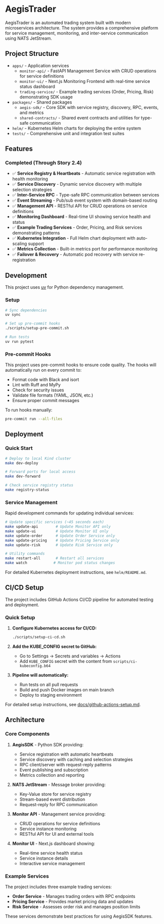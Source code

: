# AegisTrader

AegisTrader is an automated trading system built with modern microservices architecture. The system provides a comprehensive platform for service management, monitoring, and inter-service communication using NATS JetStream.

## Project Structure

- `apps/` - Application services
  - `monitor-api/` - FastAPI Management Service with CRUD operations for service definitions
  - `monitor-ui/` - Next.js Monitoring Frontend with real-time service status dashboard
  - `trading-service/` - Example trading services (Order, Pricing, Risk) demonstrating SDK usage
- `packages/` - Shared packages
  - `aegis-sdk/` - Core SDK with service registry, discovery, RPC, events, and metrics
  - `shared-contracts/` - Shared event contracts and utilities for type-safe communication
- `helm/` - Kubernetes Helm charts for deploying the entire system
- `tests/` - Comprehensive unit and integration test suites

## Features

### Completed (Through Story 2.4)

- ✅ **Service Registry & Heartbeats** - Automatic service registration with health monitoring
- ✅ **Service Discovery** - Dynamic service discovery with multiple selection strategies
- ✅ **Inter-Service RPC** - Type-safe RPC communication between services
- ✅ **Event Streaming** - Pub/sub event system with domain-based routing
- ✅ **Management API** - RESTful API for CRUD operations on service definitions
- ✅ **Monitoring Dashboard** - Real-time UI showing service health and status
- ✅ **Example Trading Services** - Order, Pricing, and Risk services demonstrating patterns
- ✅ **Kubernetes Integration** - Full Helm chart deployment with auto-scaling support
- ✅ **Metrics Collection** - Built-in metrics port for performance monitoring
- ✅ **Failover & Recovery** - Automatic pod recovery with service re-registration

## Development

This project uses [uv](https://github.com/astral-sh/uv) for Python dependency management.

### Setup

```bash
# Sync dependencies
uv sync

# Set up pre-commit hooks
./scripts/setup-pre-commit.sh

# Run tests
uv run pytest
```

### Pre-commit Hooks

This project uses pre-commit hooks to ensure code quality. The hooks will automatically run on every commit to:
- Format code with Black and isort
- Lint with Ruff and MyPy
- Check for security issues
- Validate file formats (YAML, JSON, etc.)
- Ensure proper commit messages

To run hooks manually:
```bash
pre-commit run --all-files
```

## Deployment

### Quick Start

```bash
# Deploy to local Kind cluster
make dev-deploy

# Forward ports for local access
make dev-forward

# Check service registry status
make registry-status
```

### Service Management

Rapid development commands for updating individual services:

```bash
# Update specific services (~45 seconds each)
make update-api        # Update Monitor API only
make update-ui         # Update Monitor UI only
make update-order      # Update Order Service only
make update-pricing    # Update Pricing Service only
make update-risk       # Update Risk Service only

# Utility commands
make restart-all       # Restart all services
make watch            # Monitor pod status changes
```

For detailed Kubernetes deployment instructions, see `helm/README.md`.

## CI/CD Setup

The project includes GitHub Actions CI/CD pipeline for automated testing and deployment.

### Quick Setup

1. **Configure Kubernetes access for CI/CD:**
   ```bash
   ./scripts/setup-ci-cd.sh
   ```

2. **Add the KUBE_CONFIG secret to GitHub:**
   - Go to Settings → Secrets and variables → Actions
   - Add `KUBE_CONFIG` secret with the content from `scripts/ci-kubeconfig.b64`

3. **Pipeline will automatically:**
   - Run tests on all pull requests
   - Build and push Docker images on main branch
   - Deploy to staging environment

For detailed setup instructions, see [docs/github-actions-setup.md](docs/github-actions-setup.md).

## Architecture

### Core Components

1. **AegisSDK** - Python SDK providing:
   - Service registration with automatic heartbeats
   - Service discovery with caching and selection strategies
   - RPC client/server with request-reply patterns
   - Event publishing and subscription
   - Metrics collection and reporting

2. **NATS JetStream** - Message broker providing:
   - Key-Value store for service registry
   - Stream-based event distribution
   - Request-reply for RPC communication

3. **Monitor API** - Management service providing:
   - CRUD operations for service definitions
   - Service instance monitoring
   - RESTful API for UI and external tools

4. **Monitor UI** - Next.js dashboard showing:
   - Real-time service health status
   - Service instance details
   - Interactive service management

### Example Services

The project includes three example trading services:

- **Order Service** - Manages trading orders with RPC endpoints
- **Pricing Service** - Provides market pricing data and updates
- **Risk Service** - Assesses order risk and manages position limits

These services demonstrate best practices for using AegisSDK features.

